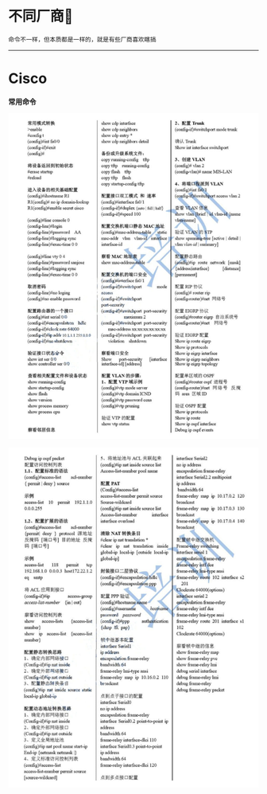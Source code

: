 # 不同厂商🎲

`命令不一样，但本质都是一样的，就是有些厂商喜欢瞎搞`

---

# Cisco

**常用命令**
<p align="center">
    <img src="../../../assets/img/运维/Network/1/1.jpg">
</p>

<p align="center">
    <img src="../../../assets/img/运维/Network/1/2.jpg">
</p>









